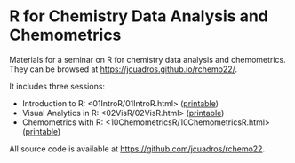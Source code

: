 # R for Chemistry Data Analysis and Chemometrics

Materials for a seminar on R for chemistry data analysis and chemometrics. They can be browsed at <https://jcuadros.github.io/rchemo22/>.

It includes three sessions:
- Introduction to R: <01IntroR/01IntroR.html> ([printable](01IntroR/01IntroR.html?print-pdf))
- Visual Analytics in R: <02VisR/02VisR.html> ([printable](02VisR/02VisR.html?print-pdf))
- Chemometrics with R: <10ChemometricsR/10ChemometricsR.html> ([printable](10ChemometricsR/10ChemometricsR.html?print-pdf))

All source code is available at <https://github.com/jcuadros/rchemo22>.
